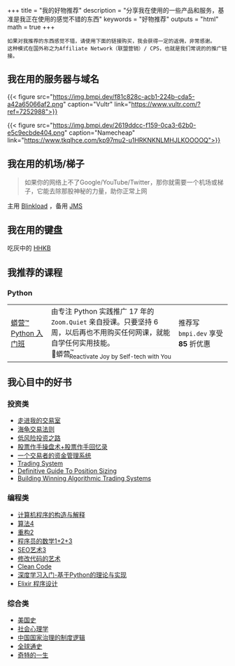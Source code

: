 +++
title = "我的好物推荐"
description = "分享我在使用的一些产品和服务，基准是我正在使用的感觉不错的东西"
keywords = "好物推荐"
outputs = "html"
math = true
+++

```
如果对我推荐的东西感觉不错，请使用下面的链接购买，我会获得一定的返佣，非常感谢。
这种模式在国外称之为Affiliate Network（联盟营销）/ CPS，也就是我们常说的的推广链接。
```

## 我在用的服务器与域名

{{< figure src="https://img.bmpi.dev/f81c828c-acb1-224b-cda5-a42a65066af2.png" caption="Vultr" link="https://www.vultr.com/?ref=7252988">}}

{{< figure src="https://img.bmpi.dev/2619ddcc-f159-0ca3-62b0-e5c9ecbde404.png" caption="Namecheap" link="https://www.tkqlhce.com/kp97mu2-u1HRKNKNLMHJLKOOOOQ">}}

## 我在用的机场/梯子

> 如果你的网络上不了Google/YouTube/Twitter，那你就需要一个机场或梯子，它能去除那股神秘的力量，助你正常上网

主用 [Blinkload](https://blinkload.to/aff/LYWO) ，备用 [JMS](https://justmysocks.net/members/aff.php?aff=3519
)

## 我在用的键盘

吃灰中的 [HHKB](https://union-click.jd.com/jdc?e=&p=AyIGZRprFQMTBlUaUhcLFwJUKx9KWkxYZUIeUENQDEsFA1BWThgJBABAHUBZCQUdRUFGGRJDD1MdQlUQQwVKDFRXFk8jQA4SBlQaWxQLEA5QHloleAxfAHw7XH5weTNyWmNwTVcGTBhgYh4LZRprFQMTBFYTWhcHFzdlG1wlVHwHVBpaFAoRAFYTaxQyEgNcG14XBhMGUxtZFzIVB1wrB0VXQkEBQ1gSCho3ZStYJTIiB2UYa1dsFwYBG1gcVhRQAEgJEFZGDl1OXkUAFwFVGVwQV0AEBxxrFwMTA1w%3D)

## 我推荐的课程

### Python

| | | |
| -- | -- | -- |
| [蟒营™ Python 入门班](https://py.101.camp/) | 由专注 Python 实践推广 17 年的 `Zoom.Quiet` 亲自授课。只要坚持 6 周，以后再也不用购买任何网课，就能自学任何实用技能。<div style="text-align:center;border-top-style:dotted;border-top-color:#eee;border-top-width:1px;"> 🐍蟒营<sup>™</sup><sub style="margin-left:-10px;">Reactivate Joy by Self-tech with You</sub></div> | 推荐写 `bmpi.dev` 享受 **85** 折优惠 |

## 我心目中的好书

### 投资类

- [走进我的交易室](https://union-click.jd.com/jdc?e=&p=AyIGZRtYFAcXBFIZWR0yEgdXE1oTChc3EUQDS10iXhBeGlcJDBkNXg9JHU4YDk5ER1xOGRNLGEEcVV8BXURFUFdfC0RVU1JRUy1OVxUCEA9UHVMQMmcOIWUndgRaZV1tXkt0TU9Tfl9%2BRFQLWStaJQITBlYYUxQAFwJlK1sSMkBpja3tzaejG4Gx1MCKhTdUK1sRCxIFVRpYHQAQD10rXBULIlsFTgtTVkoEUhNTJTIiBGUraxUyETcXdQwWURYBUkgOFAAVU1AYXxYKFgZXGAhAVkFSXRxSRwoQN1caWhEL)
- [海龟交易法则](https://union-click.jd.com/jdc?e=&p=AyIGZRtYFAcXBFIZWR0yEgdWG1MRBxo3EUQDS10iXhBeGlcJDBkNXg9JHU4YDk5ER1xOGRNLGEEcVV8BXURFUFdfC0RVU1JRUy1OVxUCEQddH14dMntBDEklSUpXZFZ9DhBZelINeAtSeFQLWStaJQITBlYYUxQAFwJlK1sSMkBpja3tzaejG4Gx1MCKhTdUK1sRCxIFVRpeFQMUAlArXBULIlsFTgtTVkoEUhNTJTIiBGUraxUyETcXdV0cABFVVx5SEVJFUlBMCBEKFAQFSAtBUhQCUB9dHAoaN1caWhEL)
- [低风险投资之路](https://union-click.jd.com/jdc?e=&p=AyIGZRtYFAcXBFIZWR0yEgddGlwdABY3EUQDS10iXhBeGlcJDBkNXg9JHU4YDk5ER1xOGRNLGEEcVV8BXURFUFdfC0RVU1JRUy1OVxUCGgZSE1kRMmdVLRsYbgdpZFxhDRYHdGEBBQ9OSWILWStaJQITBlYYUxQAFwJlK1sSMkBpja3tzaejG4Gx1MCKhTdUK1sRCxIFVRpeEwoWB1YrXBULIlsFTgtTVkoEUhNTJTIiBGUraxUyETcXdQsQUUJQV08MFgJHAFAdCRwLFwRRG11AVxUBBRlfEQUaN1caWhEL)
- [股票作手操盘术+股票作手回忆录](https://union-click.jd.com/jdc?e=&p=AyIGZRtYFAcXBFIZWR0yEgRQGVwQCxI3EUQDS10iXhBeGlcJDBkNXg9JHU4YDk5ER1xOGRNLGEEcVV8BXURFUFdfC0RVU1JRUy1OVxUBFwVSHlIVMggFEkgmQmEIZCx5X2oYZUYqfzIRY3ILWStaJQITBlYYUxQAFwJlK1sSMkBpja3tzaejG4Gx1MCKhTdUK1sRCxIFVRtaFQQbA1QrXBULIlsFTgtTVkoEUhNTJTIiBGUraxUyETcXdQhAAhNXAkxYEQEaBlAYCBYLGg9dGQtABhRQUR1fRgsaN1caWhEL)
- [一个交易者的资金管理系统](https://union-click.jd.com/jdc?e=&p=AyIGZRtTEAIQDlQSUhMyFQNUH1oWARsAURNrUV1KWQorAlBHU0VeBUVNR0ZbSkdETlcNVQtHRVNSUVNLXANBRA1XB14DS10cQQVYD21XHgBRGl8UAREOUh9TJRx3cxwYC1VScAEdQzBCRnVYVl4PaXIeC2UaaxUDEwRWE1oXBxc3ZRtcJUN8B1QaXxMEEg5lGmsVBhsHVxtbFQEaA1EaaxICGzcJSw5FREZfVhxTHTIiN1YrayUCIgRlWTUQBEYOXRheQgUSD1QeU0cEG1BTTgtBBxsEUEkOEgUWUmUZWhQGGw%3D%3D)
- [Trading System](https://amzn.to/2UHNJnS)
- [Definitive Guide To Position Sizing](https://amzn.to/2SzCj2N)
- [Building Winning Algorithmic Trading Systems](https://amzn.to/38pdhuc)

### 编程类

- [计算机程序的构造与解释](https://union-click.jd.com/jdc?e=&p=AyIGZRprFQEVA1cbXBIyVlgNRQQlW1dCFFlQCxxKQgFHREkdSVJKSQVJHFRXFk9FUlpGQUpLCVBaTFhbXQtWVmpSWRtYEgYQB1IcaxJSV3VTcwdAYXtTPVgiVWliVDEfHFMOHjdUK1sUAxEEXRpZEAciN1Uca0NsEgZUGloUBxMDVitaJQIWDlUZWxQEEgVdHVslBRIOZUcLQFJUUw0YXB0KIjdlGGslMhI3VisZe1caVV1JCxAHFgFSE14QBxJUXB1ZRwoUUFYbXUBRQAdRK1kUAxYO)
- [算法4](https://union-click.jd.com/jdc?e=&p=AyIGZRtYFAcXBFIZWR0yEgdUE1ITCxo3EUQDS10iXhBeGlcJDBkNXg9JHU4YDk5ER1xOGRNLGEEcVV8BXURFUFdfC0RVU1JRUy1OVxUCEw9cHVIdMm51E0cYXXlMZTRlJ25%2BZVgFXlIVX2ILWStaJQITBlYYUxQAFwJlK1sSMkBpja3tzaejG4Gx1MCKhTdUK1sRCxIFVRpdHAUTAlUrXBULIlsFTgtTVkoEUhNTJTIiBGUraxUyETcXdQ5CVxEOVRNaQFIXA1AfCRNSFQYCGQgXUhZVVRNaFVUSN1caWhEL)
- [重构2](https://union-click.jd.com/jdc?e=&p=AyIGZRtYFAcXBFIZWR0yEgRRG1ITBRY3EUQDS10iXhBeGlcJDBkNXg9JHU4YDk5ER1xOGRNLGEEcVV8BXURFUFdfC0RVU1JRUy1OVxUBFgdcHVwRMkVXIRIyYldJYgVPBXRnS1VPUD5OXmILWStaJQITBlYYUxQAFwJlK1sSMkBpja3tzaejG4Gx1MCKhTdUK1sRCxIFVRpSFwoQDlYrXBULIlsFTgtTVkoEUhNTJTIiBGUraxUyETcXdVhAARcOBR1SHFFHAlAYXEVSGwQGE19BAEcGUx1ZHAoUN1caWhEL)
- [程序员的数学1+2+3](https://union-click.jd.com/jdc?e=&p=AyIGZRtYFAcXBFIZWR0yEgddGFwUBRs3EUQDS10iXhBeGlcJDBkNXg9JHU4YDk5ER1xOGRNLGEEcVV8BXURFUFdfC0RVU1JRUy1OVxUCGgRSGlwcMhtjFhIHSn1VZVBbDhVVWlkoYSdWRlQLWStaJQITBlYYUxQAFwJlK1sSMkBpja3tzaejG4Gx1MCKhTdUK1sRCxIFVRtYEwQRD10rXBULIlsFTgtTVkoEUhNTJTIiBGUraxUyETcXdVgcUBsDXEwIFVBHUFBMUhUKQFVQHlpFUREEU0leQVIXN1caWhEL)
- [SEO艺术3](https://union-click.jd.com/jdc?e=&p=AyIGZRtYFAcXBFIZWR0yEgRTHlIUBBM3EUQDS10iXhBeGlcJDBkNXg9JHU4YDk5ER1xOGRNLGEEcVV8BXURFUFdfC0RVU1JRUy1OVxUBFAJcGl0UMkZsUEZdUnEIZA9bMxxBEn8NAToLW3ILWStaJQITBlYYUxQAFwJlK1sSMkBpja3tzaejG4Gx1MCKhTdUK1sRCxIFVRtZHAUTAFwrXBULIlsFTgtTVkoEUhNTJTIiBGUraxUyETcXdQ8cABEPVktZFlcWBVATDEJRFQVUEloXBRAPVhNfEQESN1caWhEL)
- [修改代码的艺术](https://union-click.jd.com/jdc?e=&p=AyIGZRtSFwsWB1EcXhUyFQNWHVwTBRcGUxxrUV1KWQorAlBHU0VeBUVNR0ZbSkdETlcNVQtHRVNSUVNLXANBRA1XB14DS10cQQVYD21XHgBRGF0SBBUCVB1cJX0TT1FHCUVFcHoVaRhoXldVL2QJXlQeC2UaaxUDEwRWE1oXBxc3ZRtcJUN8B1QaUxMCFAFlGmsVBhsHVxtbEAAbAlYcaxICGzcJSw5FREZfVhxTHTIiN1YrayUCIgRlWTVHA0EOBxtdQFIaU1MeDhBXQVUCHVoWBRQCARpeFAFBVWUZWhQGGw%3D%3D)
- [Clean Code](https://union-click.jd.com/jdc?e=&p=AyIGZRtYFAcXBFIZWR0yEgRWHlkSBhM3EUQDS10iXhBeGlcJDBkNXg9JHU4YDk5ER1xOGRNLGEEcVV8BXURFUFdfC0RVU1JRUy1OVxUBEQJXHF8UMmBvAloeXHZGZA4BJhALDGZRUiJuWFQLWStaJQITBlYYUxQAFwJlK1sSMkBpja3tzaejG4Gx1MCKhTdUK1sRCxIFVRteHAMTBlYrXBULIlsFTgtTVkoEUhNTJTIiBGUraxUyETcXdVoRChUCBRtTR1AbBFBIDhVSRgZRTwsQAkYGXBgLHARBN1caWhEL)
- [深度学习入门-基于Python的理论与实现](https://union-click.jd.com/jdc?e=&p=AyIGZRtYFAcXBFIZWR0yEgRQGlkUBxs3EUQDS10iXhBeGlcJDBkNXg9JHU4YDk5ER1xOGRNLGEEcVV8BXURFUFdfC0RVU1JRUy1OVxUBFwZXGl4cMk8PNWZYZXRrZAZlGhxfUUIKQSh1QEQLWStaJQITBlYYUxQAFwJlK1sSMkBpja3tzaejG4Gx1MCKhTdUK1sRCxIFVRtfEQAVAVUrXBULIlsFTgtTVkoEUhNTJTIiBGUraxUyETcXdQ8QAxMCABILRQMXU1AYCB1RFldTHV0XAhVSBUhbFAYRN1caWhEL)
- [Elixir 程序设计](https://union-click.jd.com/jdc?e=&p=AyIGZRtYFAcXBFIZWR0yEgddGloRBBQ3EUQDS10iXhBeGlcJDBkNXg9JHU4YDk5ER1xOGRNLGEEcVV8BXURFUFdfC0RVU1JRUy1OVxUCGgZUH10TMndjC2QpEGATZCJPBx1XaA8WcEFhGGILWStaJQITBlYYUxQAFwJlK1sSMkBpja3tzaejG4Gx1MCKhTdUK1sRCxIFVRtcFgoaBFwrXBULIlsFTgtTVkoEUhNTJTIiBGUraxUyETcXdQ8UVhoPURIJEgsbAlAcXhdREw5cTloSV0BQAU9TE1JBN1caWhEL)

### 综合类

- [美国史](https://union-click.jd.com/jdc?e=&p=AyIGZRtYFAcXBFIZWR0yEgdUHlkTBRU3EUQDS10iXhBeGlcJDBkNXg9JHU4YDk5ER1xOGRNLGEEcVV8BXURFUFdfC0RVU1JRUy1OVxUCEwJXHVwSMlJTFnAsFnpFZDZ5C2wKG0wmc0FiemILWStaJQITBlYYUxQAFwJlK1sSMkBpja3tzaejG4Gx1MCKhTdUK1sRCxIFVRpcEAAUD1QrXBULIlsFTgtTVkoEUhNTJTIiBGUraxUyETcXdQwSURRSABsJRgAQAFBPDhIKQFBWTloSChRTAk8PQVZCN1caWhEL)
- [社会心理学](https://union-click.jd.com/jdc?e=&p=AyIGZRtYFAcXBFIZWR0yEgdcHlMRABQ3EUQDS10iXhBeGlcJDBkNXg9JHU4YDk5ER1xOGRNLGEEcVV8BXURFUFdfC0RVU1JRUy1OVxUCGwJdH1kTMht9DRMIc0ZUZA15An1mZmAjeBJTXGILWStaJQITBlYYUxQAFwJlK1sSMkBpja3tzaejG4Gx1MCKhTdUK1sRCxIFVRtcHAcRAVMrXBULIlsFTgtTVkoEUhNTJTIiBGUraxUyETcXdVwQC0VSV0hbFAQRVVAcWhULRQ5cGA8WV0FVVB8MElZFN1caWhEL)
- [中国国家治理的制度逻辑](https://union-click.jd.com/jdc?e=&p=AyIGZRtYFAcXBFIZWR0yEgRVHV8VCxE3EUQDS10iXhBeGlcJDBkNXg9JHU4YDk5ER1xOGRNLGEEcVV8BXURFUFdfC0RVU1JRUy1OVxUBEgFRG1IWMmdGUh9cZXdgYjBDAFxJGkcdawFsf1QLWStaJQITBlYYUxQAFwJlK1sSMkBpja3tzaejG4Gx1MCKhTdUK1sRCxIFVRtdFwETA1ArXBULIlsFTgtTVkoEUhNTJTIiBGUraxUyETcXdV1HBEYABUxTHVETD1BIXxBRGg5US14dBhMOVElSEAVHN1caWhEL)
- [全球通史](https://union-click.jd.com/jdc?e=&p=AyIGZRtYFAcXBFIZWR0yEgZUHVwdChs3EUQDS10iXhBeGlcJDBkNXg9JHU4YDk5ER1xOGRNLGEEcVV8BXURFUFdfC0RVU1JRUy1OVxUDEwFSE1McMmB8HBw7RUFCZQxtIBNVdmwnXDIUZnILWStaJQITBlYYUxQAFwJlK1sSMkBpja3tzaejG4Gx1MCKhTdUK1sRCxIFVRtdEwYSBVErXBULIlsFTgtTVkoEUhNTJTIiBGUraxUyETcXdVpCBkYDBR4LEgcaAlASXRQKGgAHHl4VC0BQXRsPEVBHN1caWhEL)
- [奇特的一生](https://union-click.jd.com/jdc?e=&p=AyIGZRtYFAcXBFIZWR0yEgddGlkVBBI3EUQDS10iXhBeGlcJDBkNXg9JHU4YDk5ER1xOGRNLGEEcVV8BXURFUFdfC0RVU1JRUy1OVxUCGgZXG10VMlZ1Khkdd1tXYk9PDX1paWZQHRldUkQLWStaJQITBlYYUxQAFwJlK1sSMkBpja3tzaejG4Gx1MCKhTdUK1sRCxIFVRtTFQIbB1QrXBULIlsFTgtTVkoEUhNTJTIiBGUraxUyETcXdQtCC0EGABsIEVZAAlBJU0YKRlcCG1JFAEEAVxlSEQtFN1caWhEL)


